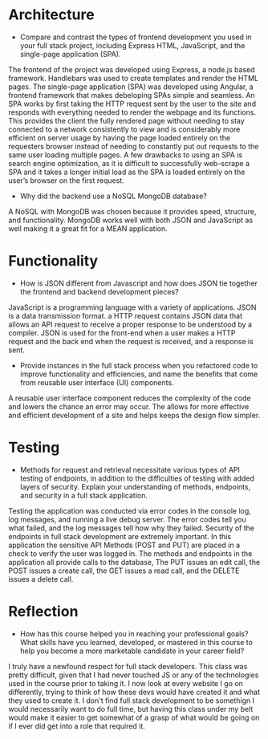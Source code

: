 # Architecture
- Compare and contrast the types of frontend development you used in your full stack project, including Express HTML, JavaScript, and the single-page application (SPA).


The frontend of the project was developed using Express, a node.js based framework. Handlebars was used to create templates and render the HTML pages. The single-page application (SPA) was developed using Angular, a frontend framework that makes debeloping SPAs simple and seamless. An SPA works by first taking the HTTP request sent by the user to the site and responds with everything needed to render the webpage and its functions. This provides the client the fully rendered page without needing to stay connected to a network consistently to view and is considerably more efficient on server usage by having the page loaded entirely on the requesters browser instead of needing to constantly put out requests to the same user loading multiple pages. A few drawbacks to using an SPA is search engine optimization, as it is difficult to successfully web-scrape a SPA and it takes a longer initial load as the SPA is loaded entirely on the user’s browser on the first request. 


- Why did the backend use a NoSQL MongoDB database?


A NoSQL with MongoDB was chosen because it provides speed, structure, and functionality. MongoDB works well with both JSON and JavaScript as well making it a great fit for a MEAN application.


# Functionality
- How is JSON different from Javascript and how does JSON tie together the frontend and backend development pieces?

JavaScript is a programming language with a variety of applications. JSON is a data transmission format. a HTTP request contains JSON data that allows an API request to receive a proper response to be understood by a compiler. JSON is used for the front-end when a user makes a HTTP request and the back end when the request is received, and a response is sent. 

- Provide instances in the full stack process when you refactored code to improve functionality and efficiencies, and name the benefits that come from reusable user interface (UI) components.


A reusable user interface component reduces the complexity of the code and lowers the chance an error may occur. The allows for more effective and efficient development of a site and helps keeps the design flow simpler.


# Testing
- Methods for request and retrieval necessitate various types of API testing of endpoints, in addition to the difficulties of testing with added layers of security. Explain your understanding of methods, endpoints, and security in a full stack application.


Testing the application was conducted via error codes in the console log, log messages, and running a live debug server. The error codes tell you what failed, and the log messages tell how why they failed. Security of the endpoints in full stack development are extremely important. In this application the sensitive API Methods (POST and PUT) are placed in a check to verify the user was logged in. The methods and endpoints in the application all provide calls to the database, The PUT issues an edit call, the POST issues a create call, the GET issues a read call, and the DELETE issues a delete call.


# Reflection
- How has this course helped you in reaching your professional goals? What skills have you learned, developed, or mastered in this course to help you become a more marketable candidate in your career field?


I truly have a newfound respect for full stack developers. This class was pretty difficult, given that I had never touched JS or any of the technologies used in the course prior to taking it. I now look at every website I go on differently, trying to think of how these devs would have created it and what they used to create it. I don't find full stack development to be somethign I would necessarily want to do full time, but having this class under my belt would make it easier to get somewhat of a grasp of what would be going on if I ever did get into a role that required it.  
